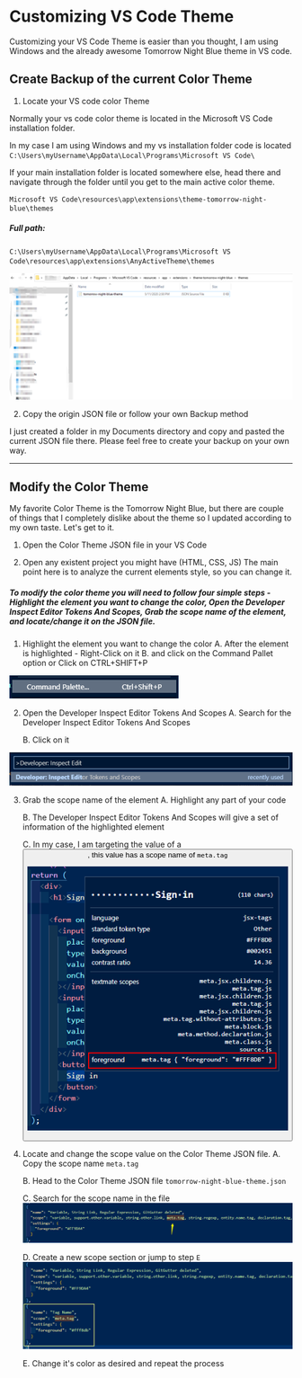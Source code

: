 # Customizing VS Code Theme

Customizing your VS Code Theme is easier than you thought, I am using Windows and the already awesome Tomorrow Night Blue theme in VS code.

## Create Backup of the current Color Theme

1. Locate your VS code color Theme

Normally your vs code color theme is located in the Microsoft VS Code installation folder.

In my case I am using Windows and my vs installation folder code is located
`C:\Users\myUsername\AppData\Local\Programs\Microsoft VS Code\`

If your main installation folder is located somewhere else, head there and navigate through the folder until you get to the main active color theme.

```
Microsoft VS Code\resources\app\extensions\theme-tomorrow-night-blue\themes
```

##### Full path:

`C:\Users\myUsername\AppData\Local\Programs\Microsoft VS Code\resources\app\extensions\AnyActiveTheme\themes`

![File Explorer](folderLocation.png)

2. Copy the origin JSON file or follow your own Backup method

I just created a folder in my Documents directory and copy and pasted the current JSON file there. Please feel free to create your backup on your own way.

---

## Modify the Color Theme

My favorite Color Theme is the Tomorrow Night Blue, but there are couple of things that I completely dislike about the theme so I updated according to my own taste. Let's get to it.

1. Open the Color Theme JSON file in your VS Code

2. Open any existent project you might have (HTML, CSS, JS)
   The main point here is to analyze the current elements style, so you can change it.

##### To modify the color theme you will need to follow four simple steps - Highlight the element you want to change the color, Open the Developer Inspect Editor Tokens And Scopes, Grab the scope name of the element, and locate/change it on the JSON file.

1. Highlight the element you want to change the color
   A. After the element is highlighted - Right-Click on it
   B. and click on the Command Pallet option
   or
   Click on CTRL+SHIFT+P

![Command Pallet](CommandPallet.png)

2. Open the Developer Inspect Editor Tokens And Scopes
   A. Search for the Developer Inspect Editor Tokens And Scopes

   B. Click on it

![Developer Inspect Editor Tokens And Scopes](InspectEditorTokensAndScopes.png)

3. Grab the scope name of the element
   A. Highlight any part of your code

   B. The Developer Inspect Editor Tokens And Scopes will give a set of information of the highlighted element

   C. In my case, I am targeting the value of a <button>, this value has a scope name of `meta.tag`

   ![Get Scopes](FindingElementName.png)

4. Locate and change the scope value on the Color Theme JSON file.
   A. Copy the scope name `meta.tag`

   B. Head to the Color Theme JSON file `tomorrow-night-blue-theme.json`

   C. Search for the scope name in the file
   ![Search for the scope](searchingForScopeName.png)

   D. Create a new scope section or jump to step `E`
   ![Create a new scope section](creatingScope.png)

   E. Change it's color as desired and repeat the process
